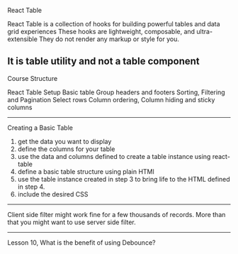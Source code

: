 React Table

React Table is a collection of hooks for building powerful tables and data grid experiences
These hooks are lightweight, composable, and ultra-extensible
They do not render any markup or style for you.

It is table utility and not a table component
------------------------------------------------------------------------------

Course Structure

React Table Setup
Basic table
Group headers and footers
Sorting, Filtering and Pagination
Select rows
Column ordering, Column hiding and sticky columns

-----------------------------------------------------------------------------------------------

Creating a Basic Table
1. get the data you want to display
2. define the columns for your table
3. use the data and columns defined to create a table instance using react-table
4. define a basic table structure using plain HTMl
5. use the table instance created in step 3 to bring life to the HTML defined in step 4.
6. include the desired CSS

--------------------------------------------------------------------------------------------

Client side filter might work fine for a few thousands of records. More than that you might want to use server side filter.

-------------------------------------------------------------------------------------------

Lesson 10, What is the benefit of using Debounce?